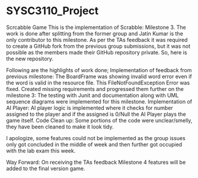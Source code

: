 # SYSC3110_Project
Scrcabble Game
This is the implementation of Scrabble: Milestone 3. The work is done after splitting from the former group and Jatin Kumar is the only contributor to this milestone. As per the TAs feedback it was required to create a GitHub fork from the previous group submissions, but it was not possible as the members made their GitHub repository private. So, here is the new repository.

Following are the highlights of work done;
Implementation of feedback from previous milestone: The BoardFrame was showing invalid word error even if the word is valid in the resource file. This FileNotFoundException Error was fixed.
Created missing requirements and progressed them further on the milestone 3: The testing with Junit and documentation along with UML sequence diagrams were implemented for this milestone.
Implementation of AI Player: AI player logic is implemented where it checks for number assigned to the player and if the assigned is 0/Null the AI Player plays the game itself.
Code Clean up: Some portions of the code were unclear/smelly, they have been cleaned to make it look tidy.

I apologize, some features could not be implemented as the group issues only got concluded in the middle of week and then further got occupied with the lab exam this week.

Way Forward: On receiving the TAs feedback Milestone 4 features will be added to the final version game. 
